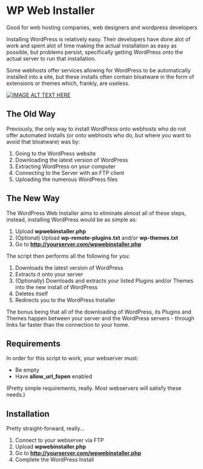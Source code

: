 WP Web Installer
==================

Good for web hosting companies, web designers and wordpress developers

Installing WordPress is relatively easy. Their developers have done alot of work and spent alot of time making the actual installation as easy as possible, but problems persist, specifically getting WordPress onto the actual server to run that installation.

Some webhosts offer services allowing for WordPress to be automatically installed into a site, but these installs often contain bloatware in the form of extensions or themes which, frankly, are useless.

[![IMAGE ALT TEXT HERE](https://img.youtube.com/vi/YOUTUBE_VIDEO_ID_HERE/0.jpg)](https://www.youtube.com/watch?v=YOUTUBE_VIDEO_ID_HERE)

## The Old Way
Previously, the only way to install WordPress onto webhosts who do not offer automated installs (or onto webhosts who do, but where you want to avoid that bloatware) was by:

1. Going to the WordPress website
2. Downloading the latest version of WordPress
3. Extracting WordPress on your computer
4. Connecting to the Server with an FTP client
5. Uploading the numerous WordPress files

## The New Way
The WordPress Web Installer aims to eliminate almost all of these steps, instead, installing WordPress would be as simple as:

1. Upload **wpwebinstaller.php**
2. (Optional) Upload **wp-remote-plugins.txt** and/or **wp-themes.txt**
3. Go to **http://yourserver.com/wpwebinstaller.php**

The script then performs all the following for you:

1. Downloads the latest version of WordPress
2. Extracts it onto your server
3. (Optionally) Downloads and extracts your listed Plugins and/or Themes into the new install of WordPress
4. Deletes itself
5. Redirects you to the WordPress Installer

The bonus being that all of the downloading of WordPress, its Plugins and Themes happen between your server and the WordPress servers - through links far faster than the connection to your home.

## Requirements
In order for this script to work, your webserver must:

- Be empty
- Have **allow\_url\_fopen** enabled

(Pretty simple requirements, really. Most webservers will satisfy these needs.)

## Installation
Pretty straight-forward, really...

1. Connect to your webserver via FTP
2. Upload **wpwebinstaller.php**
3. Go to **http://yourserver.com/wpwebinstaller.php**
4. Complete the WordPress Install

